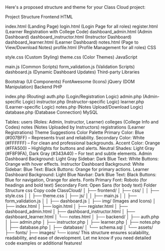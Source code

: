 Here's a proposed structure and theme for your Class Cloud project:

Project Structure
Frontend
HTML

index.html (Landing Page)
login.html (Login Page for all roles)
register.html (Learner Registration with College Code)
dashboard_admin.html (Admin Dashboard)
dashboard_instructor.html (Instructor Dashboard)
dashboard_learner.html (Learner Dashboard)
notes.html (Page to View/Download Notes)
profile.html (Profile Management for all roles)
CSS

style.css (Custom Styling)
theme.css (Color Themes)
JavaScript

main.js (Common Scripts)
form_validation.js (Validation Scripts)
dashboard.js (Dynamic Dashboard Updates)
Third-party Libraries

Bootstrap (UI Components)
FontAwesome (Icons)
jQuery (DOM Manipulation)
Backend
PHP

index.php (Routing)
auth.php (Login/Registration Logic)
admin.php (Admin-specific Logic)
instructor.php (Instructor-specific Logic)
learner.php (Learner-specific Logic)
notes.php (Notes Upload/Download Logic)
database.php (Database Connection)
MySQL

Tables:
users (Roles: Admin, Instructor, Learner)
colleges (College Info and Codes)
notes (Notes Uploaded by Instructors)
registrations (Learner Registrations)
Theme Suggestions
Color Palette
Primary Color: Blue (#007BFF) – Represents trust and reliability.
Secondary Color: White (#FFFFFF) – For clean and professional backgrounds.
Accent Color: Orange (#FFA500) – Highlights for buttons and alerts.
Neutral Shades: Light Gray (#F8F9FA), Dark Gray (#343A40) – For text and subtle elements.
Admin Dashboard
Background: Light Gray
Sidebar: Dark Blue
Text: White
Buttons: Orange with hover effects.
Instructor Dashboard
Background: White
Sidebar: Blue
Text: Black
Buttons: Orange for primary actions.
Learner Dashboard
Background: Light Blue
Navbar: Dark Blue
Text: Black
Buttons: Blue for navigation, Orange for alerts.
Fonts
Primary Font: Roboto (for headings and bold text)
Secondary Font: Open Sans (for body text)
Folder Structure
css
Copy code
ClassCloud/
│
├── frontend/
│   ├── css/
│   │   ├── style.css
│   │   ├── theme.css
│   ├── js/
│   │   ├── main.js
│   │   ├── form_validation.js
│   │   ├── dashboard.js
│   ├── img/ (Images and Icons)
│   ├── index.html
│   ├── login.html
│   ├── register.html
│   ├── dashboard_admin.html
│   ├── dashboard_instructor.html
│   ├── dashboard_learner.html
│   └── notes.html
│
├── backend/
│   ├── auth.php
│   ├── admin.php
│   ├── instructor.php
│   ├── learner.php
│   ├── notes.php
│   ├── database.php
│
├── database/
│   └── schema.sql
│
└── assets/
    ├── fonts/
    ├── images/
    └── icons/
This structure ensures scalability, readability, and ease of development. Let me know if you need detailed code examples or additional features!